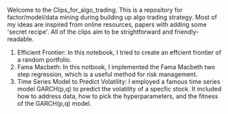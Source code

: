 Welcome to the Clips_for_algo_trading. This is a repository for factor/model/data mining during building up algo trading strategy. Most of my ideas are inspired from online resources, papers with adding some 'secret recipe'. All of the clips aim to be strightforward and friendly-readable. 
1. Efficient Frontier:  In this notebook, I tried to create an effcient frontier of a random portfolio.
2. Fama Macbeth: In this notbook, I implemented the Fama Macbeth two step regression, which is a useful method for risk management.
3. Time Series Model to Predict Volatility: I employed a famous time series model GARCH(p,q) to predict the volatility of a specfic stock. It included how to address data, how to pick the hyperparameters, and the fitness of the GARCH(p,q) model.
